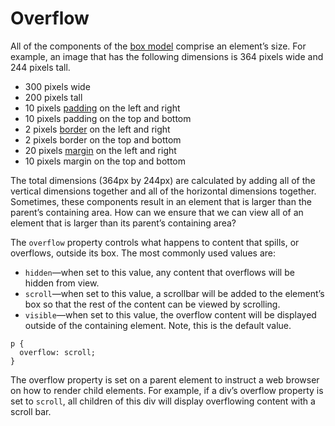 # Overflow

All of the components of the [box model](https://www.codecademy.com/resources/docs/css/box-model) comprise an element’s size. For example, an image that has the following dimensions is 364 pixels wide and 244 pixels tall.

- 300 pixels wide
- 200 pixels tall
- 10 pixels [padding](https://www.codecademy.com/resources/docs/css/padding) on the left and right
- 10 pixels padding on the top and bottom
- 2 pixels [border](https://www.codecademy.com/resources/docs/css/borders/border) on the left and right
- 2 pixels border on the top and bottom
- 20 pixels [margin](https://www.codecademy.com/resources/docs/css/margins/margin) on the left and right
- 10 pixels margin on the top and bottom

The total dimensions (364px by 244px) are calculated by adding all of the vertical dimensions together and all of the horizontal dimensions together. Sometimes, these components result 
in an element that is larger than the parent’s containing area. How can we ensure that we can view all of an element that is larger than its parent’s containing area?

The `overflow` property controls what happens to content that spills, or overflows, outside its box. The most commonly used values are:

- `hidden`—when set to this value, any content that overflows will be hidden from view.
- `scroll`—when set to this value, a scrollbar will be added to the element’s box so
that the rest of the content can be viewed by scrolling.
- `visible`—when set to this value, the overflow content will be displayed outside of
the containing element. Note, this is the default value.

```
p {
  overflow: scroll;
}

```

The overflow property is set on a parent element to instruct a web browser on how to render child elements. For example, if a div’s overflow property is set to `scroll`, all children of this div will display overflowing content with a scroll bar.